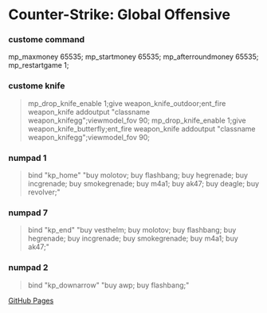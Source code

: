 # Counter-Strike: Global Offensive
### custome command
mp_maxmoney 65535;
mp_startmoney 65535;
mp_afterroundmoney 65535;
mp_restartgame 1;

### custome knife
>mp_drop_knife_enable 1;give weapon_knife_outdoor;ent_fire weapon_knife addoutput "classname weapon_knifegg";viewmodel_fov 90;
>mp_drop_knife_enable 1;give weapon_knife_butterfly;ent_fire weapon_knife addoutput "classname weapon_knifegg";viewmodel_fov 90;

### numpad 1
>bind "kp_home" "buy molotov; buy flashbang; buy hegrenade; buy incgrenade; buy smokegrenade; buy m4a1; buy ak47; buy deagle; buy revolver;"
### numpad 7
>bind "kp_end" "buy vesthelm; buy molotov; buy flashbang; buy hegrenade; buy incgrenade; buy smokegrenade; buy m4a1; buy ak47;"
### numpad 2
>bind "kp_downarrow" "buy awp; buy flashbang;"

[GitHub Pages](https://steamcommunity.com/groups/Dilobby)

